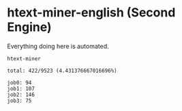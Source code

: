 # htext-miner-english (Second Engine)

Everything doing here is automated.

```
htext-miner

total: 422/9523 (4.431376667016696%)

job0: 94
job1: 107
job2: 146
job3: 75
```